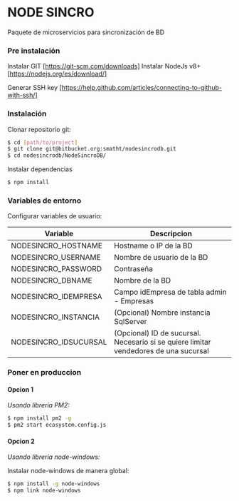 # NODE SINCRO
Paquete de microservicios para sincronización de BD

### Pre instalación
Instalar GIT [https://git-scm.com/downloads]
Instalar NodeJs v8+ [https://nodejs.org/es/download/]

Generar SSH key [https://help.github.com/articles/connecting-to-github-with-ssh/]

### Instalación
Clonar repositorio git:

```sh
$ cd [path/to/project]
$ git clone git@bitbucket.org:smatht/nodesincrodb.git
$ cd nodesincrodb/NodeSincroDB/
```

Instalar dependencias

```sh
$ npm install
```

### Variables de entorno

Configurar variables de usuario:

| Variable | Descripcion |
| -------- | ----------- |
| NODESINCRO_HOSTNAME | Hostname o IP de la BD |
| NODESINCRO_USERNAME | Nombre de usuario de la BD |
| NODESINCRO_PASSWORD | Contraseña |
| NODESINCRO_DBNAME | Nombre de la BD |
| NODESINCRO_IDEMPRESA | Campo idEmpresa de tabla admin - Empresas |
| NODESINCRO_INSTANCIA | (Opcional) Nombre instancia SqlServer |
| NODESINCRO_IDSUCURSAL | (Opcional) ID de sucursal. Necesario si se quiere limitar vendedores de una sucursal |

### Poner en produccion
#### Opcion 1
*Usando libreria PM2:*
 
```sh
$ npm install pm2 -g
$ pm2 start ecosystem.config.js
```

#### Opcion 2
*Usando libreria node-windows:*

Instalar node-windows de manera global:

```sh
$ npm install -g node-windows
$ npm link node-windows
```